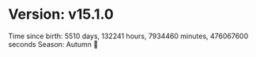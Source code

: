 # Version: v15.1.0
Time since birth: 5510 days, 132241 hours, 7934460 minutes, 476067600 seconds
Season: Autumn 🍁
